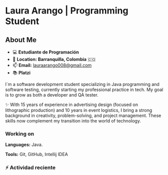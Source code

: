 # Laura Arango | Programming Student

## About Me

- :computer: **Estudiante de Programación**
- :round_pushpin: **Location: Barranquilla, Colombia** :colombia:
- :mailbox: **Email:** [lauraarango008@gmail.com](mailto:lauraarango008@gmail.com)
- :books: **Platzi**

I´m a software development student specializing in Java programming and software testing, currently starting my professional practice in tech. My goal is to grow as both a developer and QA tester.

✨ With 15 years of experience in advertising design (focused on lithographic production) and 10 years in event logistics, I bring a strong background in creativity, problem-solving, and project management. These skills now complement my transition into the world of technology.

### Working on

**Languages:** Java.

**Tools:** Git, GitHub, Intellij IDEA


### :zap: Actividad reciente
<!--START_SECTION:activity-->
<!--END_SECTION:activity-->

